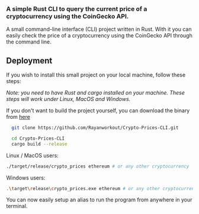 ### A simple Rust CLI to query the current price of a cryptocurrency using the CoinGecko API.

A small command-line interface (CLI) project written in Rust. With it you can easily check the price of a cryptocurrency using the CoinGecko API through the command line.


## Deployment

If you wish to install this small project on your local machine, follow these steps:

_Note: you need to have Rust and cargo installed on your machine. These steps will work under Linux, MacOS and Windows._

If you don't want to build the project yourself, you can download the binary from [here]()

```bash
  git clone https://github.com/Rayanworkout/Crypto-Prices-CLI.git
```
```bash
  cd Crypto-Prices-CLI
  cargo build --release
```

Linux / MacOS users:
```bash
./target/release/crypto_prices ethereum # or any other cryptocurrency
```

Windows users:


```bash
.\target\release\crypto_prices.exe ethereum # or any other cryptocurrency
```

You can now easily setup an alias to run the program from anywhere in your terminal.